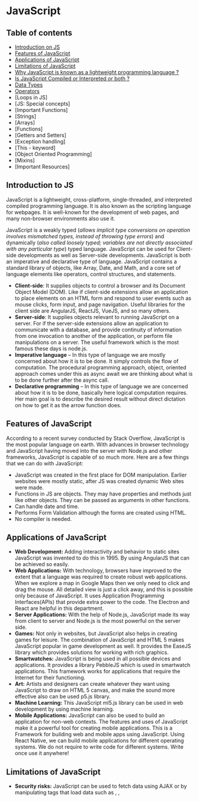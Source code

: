 # JavaScript

## Table of contents
- [Introduction on JS](#introduction-to-js)
- [Features of JavaScript](#features-of-javascript)
- [Applications of JavaScript](#applications-of-javascript)
- [Limitations of JavaScript](#limitations-of-javascript)
- [Why JavaScript is known as a lightweight programming language ?](#why-javascript-is-known-as-a-lightweight-programming-language)
- [Is JavaScript Compiled or Interpreted or both ?](#is-javascript-compiled-or-interpreted-or-both)
- [Data Types](#data-types)
- [Operators](#operators)
- [Loops in JS]
- [JS: Special concepts]
- [Important Functions]
- [Strings]
- [Arrays]
- [Functions]
- [Getters and Setters]
- [Exception handling]
- [This - keyword]
- [Object Oriented Programming]
- [Mixins]
- [Important Resources]

## Introduction to JS
JavaScript is a lightweight, cross-platform, single-threaded, and interpreted compiled programming language. It is also known as the scripting language for webpages. It is well-known for the development of web pages, and many non-browser environments also use it.

JavaScript is a weakly typed (*allows implicit type conversions on operation involves mismatched types, instead of throwing type errors*) and dynamically (*also called loosely typed; variables are not directly associated with any particular type*) typed language. JavaScript can be used for Client-side developments as well as Server-side developments. JavaScript is both an imperative and declarative type of language. JavaScript contains a standard library of objects, like Array, Date, and Math, and a core set of language elements like operators, control structures, and statements. 

- **Client-side**: It supplies objects to control a browser and its Document Object Model (DOM). Like if client-side extensions allow an application to place elements on an HTML form and respond to user events such as mouse clicks, form input, and page navigation. Useful libraries for the client side are AngularJS, ReactJS, VueJS, and so many others.
- **Server-side**: It supplies objects relevant to running JavaScript on a server. For if the server-side extensions allow an application to communicate with a database, and provide continuity of information from one invocation to another of the application, or perform file manipulations on a server. The useful framework which is the most famous these days is node.js.
- **Imperative language** – In this type of language we are mostly concerned about how it is to be done. It simply controls the flow of computation. The procedural programming approach, object, oriented approach comes under this as async await we are thinking about what is to be done further after the async call.
- **Declarative programming** – In this type of language we are concerned about how it is to be done, basically here logical computation requires. Her main goal is to describe the desired result without direct dictation on how to get it as the arrow function does.

## Features of JavaScript
According to a recent survey conducted by Stack Overflow, JavaScript is the most popular language on earth. 
With advances in browser technology and JavaScript having moved into the server with Node.js and other frameworks, JavaScript is capable of so much more. Here are a few things that we can do with JavaScript: 

- JavaScript was created in the first place for DOM manipulation. Earlier websites were mostly static, after JS was created dynamic Web sites were made.
- Functions in JS are objects. They may have properties and methods just like other objects. They can be passed as arguments in other functions.
- Can handle date and time.
- Performs Form Validation although the forms are created using HTML.
- No compiler is needed.

## Applications of JavaScript
- **Web Development:** Adding interactivity and behavior to static sites JavaScript was invented to do this in 1995. By using AngularJS that can be achieved so easily.
- **Web Applications:** With technology, browsers have improved to the extent that a language was required to create robust web applications. When we explore a map in Google Maps then we only need to click and drag the mouse. All detailed view is just a click away, and this is possible only because of JavaScript. It uses Application Programming Interfaces(APIs) that provide extra power to the code. The Electron and React are helpful in this department.
- **Server Applications:** With the help of Node.js, JavaScript made its way from client to server and Node.js is the most powerful on the server side.
- **Games:** Not only in websites, but JavaScript also helps in creating games for leisure. The combination of JavaScript and HTML 5 makes JavaScript popular in game development as well. It provides the EaseJS library which provides solutions for working with rich graphics.
- **Smartwatches:** JavaScript is being used in all possible devices and applications. It provides a library PebbleJS which is used in smartwatch applications. This framework works for applications that require the Internet for their functioning.
- **Art:** Artists and designers can create whatever they want using JavaScript to draw on HTML 5 canvas, and make the sound more effective also can be used p5.js library.
- **Machine Learning:** This JavaScript ml5.js library can be used in web development by using machine learning.
- **Mobile Applications:** JavaScript can also be used to build an application for non-web contexts. The features and uses of JavaScript make it a powerful tool for creating mobile applications. This is a Framework for building web and mobile apps using JavaScript. Using React Native, we can build mobile applications for different operating systems. We do not require to write code for different systems. Write once use it anywhere!

## Limitations of JavaScript
- **Security risks:** JavaScript can be used to fetch data using AJAX or by manipulating tags that load data such as <img>, <object>, <script>. These attacks are called cross-site script attacks. They inject JS that is not part of the site into the visitor’s browser thus fetching the details. 
- **Performance:** JavaScript does not provide the same level of performance as offered by many traditional languages as a complex program written in JavaScript would be comparatively slow. But as JavaScript is used to perform simple tasks in a browser, so performance is not considered a big restriction in its use.
- **Complexity:** To master a scripting language, programmers must have a thorough knowledge of all the programming concepts, core language objects, and client and server-side objects otherwise it would be difficult for them to write advanced scripts using JavaScript.
- **Weak error handling and type checking facilities:** It is a weakly typed language as there is no need to specify the data type of the variable. So wrong type checking is not performed by compile.

## Why JavaScript is known as a lightweight programming language ?
JavaScript is considered lightweight due to the fact that it has low CPU usage, is easy to implement, and has a minimalist syntax. Minimalist syntax as in, has no data types. Everything is treated here as an object. It is very easy to learn because of its syntax similar to C++ and Java.

A lightweight language does not consume much of your CPU’s resources. It doesn’t put excess strain on your CPU or RAM. JavaScript runs in the browser even though it has complex paradigms and logic which means it uses fewer resources than other languages. For example, NodeJs, a variation of JavaScript not only performs faster computations but also uses fewer resources than its counterparts such as Dart or Java.

Additionally, when compared with other programming languages, it has fewer in-built libraries or frameworks, contributing as another reason for it being lightweight. However, this brings a drawback in that we need to incorporate external libraries and frameworks. 

## Is JavaScript Compiled or Interpreted or both ?
JavaScript is both compiled and interpreted. In the earlier versions of JavaScript, it used only the interpreter that executed code line by line and shows the result immediately. But with time the performance became an issue as interpretation is quite slow. Therefore, in the newer versions of JS, probably after the V8, the JIT compiler was also incorporated to optimize the execution and display the result more quickly. This JIT compiler generates a bytecode that is relatively easier to code. This bytecode is a set of highly optimized instructions. 
The V8 engine initially uses an interpreter, to interpret the code. On further executions, the V8 engine finds patterns such as frequently executed functions, and frequently used variables, and compiles them to improve performance.

JavaScript is best known for web page development but it is also used in a variety of non-browser environments.

## Data Types
JavaScript has several data types that can be broadly categorized into two main groups: primitive data types and object data types. Here's an overview of the different types:

### Primitive Data Types:

1. **String:**
   - Represents textual data.
   - Example: `"Hello, World!"`.

2. **Number:**
   - Represents numeric data, both integers and floating-point numbers.
   - Example: `42` or `3.14`.

3. **Boolean:**
   - Represents either `true` or `false`.

4. **Undefined:**
   - Represents a variable that has been declared but not assigned a value.

5. **Null:**
   - Represents the absence of a value.

6. **Symbol:**
   - Introduced in ECMAScript 6 (ES6).
   - Represents a unique identifier.

### Object Data Types:

1. **Object:**
   - Represents a collection of key-value pairs.
   - Example: `{ name: "John", age: 25 }`.

2. **Array:**
   - Represents an ordered list of values.
   - Example: `[1, 2, 3, 4]`.

3. **Function:**
   - Represents a reusable block of code.
   - Example: `function add(a, b) { return a + b; }`.

### Special Data Type:

1. **BigInt:**
   - Introduced in ECMAScript 2020 (ES11).
   - Represents whole numbers larger than `2^53 - 1` (the maximum value representable with the Number primitive).

These data types play a crucial role in JavaScript, and understanding them is fundamental for effective programming in the language. Keep in mind that JavaScript is a loosely typed language, meaning variables can change types as the program runs.

# Operators
JavaScript supports a variety of operators that allow you to perform operations on variables and values. Here's an overview of some of the common operators in JavaScript:

### Arithmetic Operators:

1. **Addition (+):**
   - Adds two operands.
   - Example: `let sum = 5 + 3;`

2. **Subtraction (-):**
   - Subtracts the right operand from the left operand.
   - Example: `let difference = 7 - 2;`

3. **Multiplication (*):**
   - Multiplies two operands.
   - Example: `let product = 4 * 6;`

4. **Division (/):**
   - Divides the left operand by the right operand.
   - Example: `let quotient = 8 / 2;`

5. **Modulus (%):**
   - Returns the remainder of the division of the left operand by the right operand.
   - Example: `let remainder = 9 % 4;`

### Assignment Operators:

6. **Assignment (=):**
   - Assigns a value to a variable.
   - Example: `let x = 10;`

7. **Increment (++) and Decrement (--):**
   - Increase or decrease the value of a variable by 1.
   - Example: `let count = 5; count++;`

8. **Compound Assignment (+=, -=, *=, /=):**
   - Performs an operation and assigns the result to the variable.
   - Example: `let total = 20; total += 5;` (equivalent to `total = total + 5;`)

### Comparison Operators:

9. **Equal (==) and Strict Equal (===):**
   - Compares two values for equality.
   - `==` performs type coercion, while `===` requires both value and type to be the same.

10. **Not Equal (!=) and Strict Not Equal (!==):**
    - Compares two values for inequality.

11. **Greater Than (>), Less Than (<), Greater Than or Equal To (>=), Less Than or Equal To (<=):**
    - Compare numerical or string values.

### Logical Operators:

12. **Logical AND (&&), Logical OR (||), Logical NOT (!):**
    - Perform logical operations on Boolean values.

### Conditional (Ternary) Operator:

13. **Ternary Operator (a ? b : c):**
    - A shorthand for an if-else statement.


### Rest Operator:

14. **Rest Operator (...):**
    - Collects the remaining arguments into an array.
    - Example:
      ```javascript
      function sum(...numbers) {
        return numbers.reduce((acc, num) => acc + num, 0);
      }
      console.log(sum(1, 2, 3, 4)); // Output: 10
      ```
    - Another Example:
    ``` javascript
    function exampleFunction(firstArg, secondArg, ...restArgs) {
    console.log("First argument:", firstArg);
    console.log("Second argument:", secondArg);
    console.log("Rest of the arguments:", restArgs);
    }

    exampleFunction(1, 2, 3, 4, 5);

    ```

The rest operator (`...`) is particularly useful in functions when you want to handle a variable number of arguments. It allows you to represent an indefinite number of arguments as an array.

### Other Operators:

15. **Typeof Operator:**
    - Returns a string indicating the type of a variable.

16. **Instanceof Operator:**
    - Checks if an object is an instance of a particular class or constructor.

These are some of the fundamental operators in JavaScript. Understanding how to use them is essential for effective programming in the language.

## Loops
JavaScript supports various types of loops that allow you to repeatedly execute a block of code. Here are the main types of loops in JavaScript:

### 1. **For Loop:**
   - The `for` loop repeats a block of code a specified number of times.

   ```javascript
   for (let i = 0; i < 5; i++) {
     console.log(i);
   }
   ```

### 2. **While Loop:**
   - The `while` loop repeats a block of code as long as a specified condition is true.

   ```javascript
   let i = 0;
   while (i < 5) {
     console.log(i);
     i++;
   }
   ```

### 3. **Do-While Loop:**
   - Similar to the `while` loop, but it always executes the block of code at least once, even if the condition is initially false.

   ```javascript
   let i = 0;
   do {
     console.log(i);
     i++;
   } while (i < 5);
   ```

### 4. **For...In Loop:**
   - Used to iterate over the properties of an object.

   ```javascript
   const person = { name: 'John', age: 30 };
   for (let key in person) {
     console.log(key, person[key]);
   }
   ```

### 5. **For...Of Loop:**
   - Introduced in ECMAScript 6 (ES6), it iterates over iterable objects (arrays, strings, etc.).

   ```javascript
   const numbers = [1, 2, 3, 4, 5];
   for (let number of numbers) {
     console.log(number);
   }
   ```

### 6. **forEach Method:**
   - A method available for arrays that executes a provided function once for each array element.

   ```javascript
   const numbers = [1, 2, 3, 4, 5];
   numbers.forEach(function(number) {
     console.log(number);
   });
   ```

### 7. **Map Method:**
   - Another method for arrays that creates a new array by applying a function to each element of the original array.

   ```javascript
   const numbers = [1, 2, 3, 4, 5];
   const squaredNumbers = numbers.map(function(number) {
     return number * number;
   });
   ```

### 8. **Filter Method:**
   - Filters elements in an array based on a provided function.

   ```javascript
    const numbers = [1, 2, 3, 4, 5];
    const evenNumbers = numbers.filter(function(number) {
        return number % 2 === 0;
    });
   ```
### 9. **Reduce method:**
   - Iterates over each element in an array and accumulates a single result, often by applying a provided function to each element.

   ```javascript
    const numbers = [1, 2, 3, 4, 5];
    const sum = numbers.reduce(function(accumulator, currentValue) {
    return accumulator + currentValue;
    }, 0);

   ``` 
These loops provide different ways to iterate over data structures or execute code repeatedly based on specific conditions. Choose the appropriate loop based on your use case.